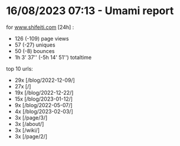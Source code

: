 # 16/08/2023 07:13 - Umami report
for www.shifeiti.com [24h] :

 - 126 (-109) page views
 - 57 (-27) uniques
 - 50 (-8) bounces
 - 1h 3' 37'' (-5h 14' 51'') totaltime


top 10 urls:
 - 29x [/blog/2022-12-09/]
 - 27x [/]
 - 19x [/blog/2022-12-22/]
 - 15x [/blog/2023-01-12/]
 - 9x [/blog/2022-05-07/]
 - 4x [/blog/2023-02-03/]
 - 3x [/page/3/]
 - 3x [/about/]
 - 3x [/wiki/]
 - 3x [/page/2/]


